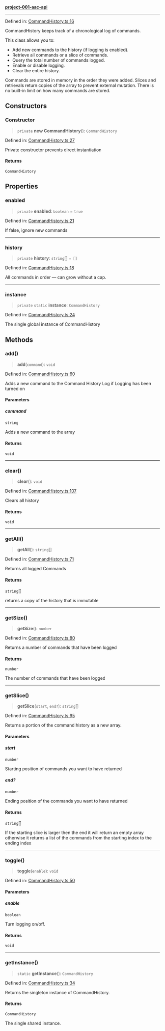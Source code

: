 [**project-001-aac-api**](../../README.md)

***

Defined in: [CommandHistory.ts:16](https://github.com/Capstone-Projects-2025-Fall/project-001-aac-api/blob/dddaa9641d61868dc2fa74a9b3b9adf43690ff2c/src/CommandHistory.ts#L16)

CommandHistory keeps track of a chronological log of commands.

This class allows you to:
- Add new commands to the history (if logging is enabled).
- Retrieve all commands or a slice of commands.
- Query the total number of commands logged.
- Enable or disable logging.
- Clear the entire history.

Commands are stored in memory in the order they were added. 
Slices and retrievals return copies of the array to prevent external mutation.
There is no built-in limit on how many commands are stored.

## Constructors

### Constructor

> `private` **new CommandHistory**(): `CommandHistory`

Defined in: [CommandHistory.ts:27](https://github.com/Capstone-Projects-2025-Fall/project-001-aac-api/blob/dddaa9641d61868dc2fa74a9b3b9adf43690ff2c/src/CommandHistory.ts#L27)

Private constructor prevents direct instantiation

#### Returns

`CommandHistory`

## Properties

### enabled

> `private` **enabled**: `boolean` = `true`

Defined in: [CommandHistory.ts:21](https://github.com/Capstone-Projects-2025-Fall/project-001-aac-api/blob/dddaa9641d61868dc2fa74a9b3b9adf43690ff2c/src/CommandHistory.ts#L21)

If false, ignore new commands

***

### history

> `private` **history**: `string`[] = `[]`

Defined in: [CommandHistory.ts:18](https://github.com/Capstone-Projects-2025-Fall/project-001-aac-api/blob/dddaa9641d61868dc2fa74a9b3b9adf43690ff2c/src/CommandHistory.ts#L18)

All commands in order — can grow without a cap.

***

### instance

> `private` `static` **instance**: `CommandHistory`

Defined in: [CommandHistory.ts:24](https://github.com/Capstone-Projects-2025-Fall/project-001-aac-api/blob/dddaa9641d61868dc2fa74a9b3b9adf43690ff2c/src/CommandHistory.ts#L24)

The single global instance of CommandHistory

## Methods

### add()

> **add**(`command`): `void`

Defined in: [CommandHistory.ts:60](https://github.com/Capstone-Projects-2025-Fall/project-001-aac-api/blob/dddaa9641d61868dc2fa74a9b3b9adf43690ff2c/src/CommandHistory.ts#L60)

Adds a new command to the Command History Log if Logging has been turned on

#### Parameters

##### command

`string`

Adds a new command to the array

#### Returns

`void`

***

### clear()

> **clear**(): `void`

Defined in: [CommandHistory.ts:107](https://github.com/Capstone-Projects-2025-Fall/project-001-aac-api/blob/dddaa9641d61868dc2fa74a9b3b9adf43690ff2c/src/CommandHistory.ts#L107)

Clears all history

#### Returns

`void`

***

### getAll()

> **getAll**(): `string`[]

Defined in: [CommandHistory.ts:71](https://github.com/Capstone-Projects-2025-Fall/project-001-aac-api/blob/dddaa9641d61868dc2fa74a9b3b9adf43690ff2c/src/CommandHistory.ts#L71)

Returns all logged Commands

#### Returns

`string`[]

returns a copy of the history that is immutable

***

### getSize()

> **getSize**(): `number`

Defined in: [CommandHistory.ts:80](https://github.com/Capstone-Projects-2025-Fall/project-001-aac-api/blob/dddaa9641d61868dc2fa74a9b3b9adf43690ff2c/src/CommandHistory.ts#L80)

Returns a number of commands that have been logged

#### Returns

`number`

The number of commands that have been logged

***

### getSlice()

> **getSlice**(`start`, `end?`): `string`[]

Defined in: [CommandHistory.ts:95](https://github.com/Capstone-Projects-2025-Fall/project-001-aac-api/blob/dddaa9641d61868dc2fa74a9b3b9adf43690ff2c/src/CommandHistory.ts#L95)

Returns a portion of the command history as a new array.

#### Parameters

##### start

`number`

Starting position of commands you want to have returned

##### end?

`number`

Ending position of the commands you want to have returned

#### Returns

`string`[]

If the starting slice is larger then the end it will return an empty array otherwise it returns a list of the commands from the starting index to the ending index

***

### toggle()

> **toggle**(`enable`): `void`

Defined in: [CommandHistory.ts:50](https://github.com/Capstone-Projects-2025-Fall/project-001-aac-api/blob/dddaa9641d61868dc2fa74a9b3b9adf43690ff2c/src/CommandHistory.ts#L50)

#### Parameters

##### enable

`boolean`

Turn logging on/off.

#### Returns

`void`

***

### getInstance()

> `static` **getInstance**(): `CommandHistory`

Defined in: [CommandHistory.ts:34](https://github.com/Capstone-Projects-2025-Fall/project-001-aac-api/blob/dddaa9641d61868dc2fa74a9b3b9adf43690ff2c/src/CommandHistory.ts#L34)

Returns the singleton instance of CommandHistory.

#### Returns

`CommandHistory`

The single shared instance.
